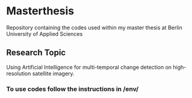 # Masterthesis
Repository containing the codes used within my master thesis at Berlin University of Applied Sciences

## Research Topic
Using Artificial Intelligence for multi-temporal change detection on high-resolution satellite imagery.

### To use codes follow the instructions in /env/
